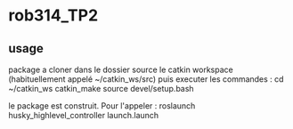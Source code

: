# rob314_TP2

## usage 
package a cloner dans le dossier source le catkin workspace (habituellement appelé ~/catkin_ws/src)
puis executer les commandes :
cd ~/catkin_ws
catkin_make
source devel/setup.bash

le package est construit. Pour l'appeler :
roslaunch husky_highlevel_controller launch.launch
